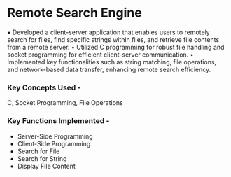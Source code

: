 # Remote Search Engine
• Developed a client-server application that enables users to remotely search for files, find specific strings within
files, and retrieve file contents from a remote server.
• Utilized C programming for robust file handling and socket programming for efficient client-server
communication.
• Implemented key functionalities such as string matching, file operations, and network-based data transfer, enhancing
remote search efficiency.

### Key Concepts Used - 
C, Socket Programming, File Operations

### Key Functions Implemented -
- Server-Side Programming
- Client-Side Programming
- Search for File 
- Search for String 
- Display File Content 


